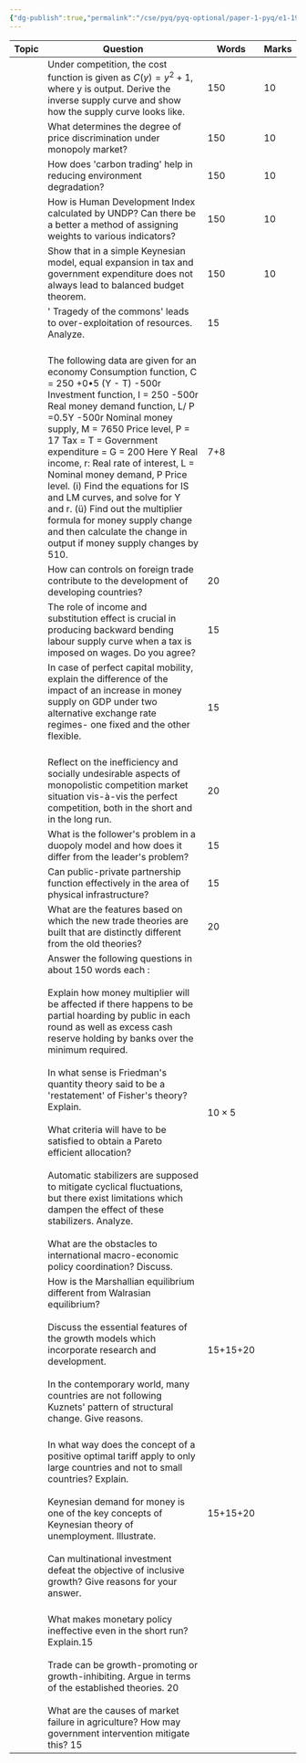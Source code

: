```yaml
---
{"dg-publish":true,"permalink":"/cse/pyq/pyq-optional/paper-1-pyq/e1-19/"}
---
```






| Topic | Question                                                                                                                                                                                                                                                                                                                                                                                                                                                                                                                                                                                                                                                                                                                     | Words        | Marks |
| ----- | ---------------------------------------------------------------------------------------------------------------------------------------------------------------------------------------------------------------------------------------------------------------------------------------------------------------------------------------------------------------------------------------------------------------------------------------------------------------------------------------------------------------------------------------------------------------------------------------------------------------------------------------------------------------------------------------------------------------------------- | ------------ | ----- |
|       | Under competition, the cost function is given as $C(y) = y^2 +1$, where y is output. Derive the inverse supply curve and show how the supply curve looks like.                                                                                                                                                                                                                                                                                                                                                                                                                                                                                                                                                               | 150          | 10    |
|       | What determines the degree of price discrimination under monopoly market?                                                                                                                                                                                                                                                                                                                                                                                                                                                                                                                                                                                                                                                    | 150          | 10    |
|       | How does 'carbon trading' help in reducing environment degradation?                                                                                                                                                                                                                                                                                                                                                                                                                                                                                                                                                                                                                                                          | 150          | 10    |
|       | How is Human Development Index calculated by UNDP? Can there be a better a method of assigning weights to various indicators?                                                                                                                                                                                                                                                                                                                                                                                                                                                                                                                                                                                                | 150          | 10    |
|       | Show that in a simple Keynesian model, equal expansion in tax and government expenditure does not always lead to balanced budget theorem.                                                                                                                                                                                                                                                                                                                                                                                                                                                                                                                                                                                    | 150          | 10    |
|       | ' Tragedy of the commons' leads to over-exploitation of resources. Analyze.                                                                                                                                                                                                                                                                                                                                                                                                                                                                                                                                                                                                                                                  | 15           |       |
|       | <br>The following data are given for an economy Consumption function, C = 250 +0•5 (Y - T) -500r Investment function, I = 250 -500r Real money demand function, L/ P =0.5Y -500r Nominal money supply, M = 7650 Price level, P = 17 Tax = T = Government expenditure = G = 200 Here Y Real income, r: Real rate of interest, L = Nominal money demand, P Price level. (i) Find the equations for IS and LM curves, and solve for Y and r. (ü) Find out the multiplier formula for money supply change and then calculate the change in output if money supply changes by 510.                                                                                                                                                | 7+8          |       |
|       | How can controls on foreign trade contribute to the development of developing countries?                                                                                                                                                                                                                                                                                                                                                                                                                                                                                                                                                                                                                                     | 20           |       |
|       | The role of income and substitution effect is crucial in producing backward bending labour supply curve when a tax is imposed on wages. Do you agree? <br>                                                                                                                                                                                                                                                                                                                                                                                                                                                                                                                                                                   | 15           |       |
|       | In case of perfect capital mobility, explain the difference of the impact of an increase in money supply on GDP under two alternative exchange rate regimes- one fixed and the other flexible. <br><br>                                                                                                                                                                                                                                                                                                                                                                                                                                                                                                                      | 15           |       |
|       | Reflect on the inefficiency and socially undesirable aspects of monopolistic competition market situation vis-à-vis the perfect competition, both in the short and in the long run.                                                                                                                                                                                                                                                                                                                                                                                                                                                                                                                                          | 20           |       |
|       | What is the follower's problem in a duopoly model and how does it differ from the leader's problem? <br>                                                                                                                                                                                                                                                                                                                                                                                                                                                                                                                                                                                                                     | 15           |       |
|       | Can public-private partnership function effectively in the area of physical infrastructure?                                                                                                                                                                                                                                                                                                                                                                                                                                                                                                                                                                                                                                  | 15           |       |
|       | What are the features based on which the new trade theories are built that are distinctly different from the old theories?                                                                                                                                                                                                                                                                                                                                                                                                                                                                                                                                                                                                   | 20           |       |
|       | Answer the following questions in about 150 words each : <br><br>Explain how money multiplier will be affected if there happens to be partial hoarding by public in each round as well as excess cash reserve holding by banks over the minimum required. <br><br>In what sense is Friedman's quantity theory said to be a 'restatement' of Fisher's theory? Explain. <br><br>What criteria will have to be satisfied to obtain a Pareto efficient allocation? <br><br>Automatic stabilizers are supposed to mitigate cyclical fluctuations, but there exist limitations which dampen the effect of these stabilizers. Analyze. <br><br>What are the obstacles to international macro-economic policy coordination? Discuss. | $10\times 5$ |       |
|       | How is the Marshallian equilibrium different from Walrasian equilibrium? <br><br>Discuss the essential features of the growth models which incorporate research and development. <br><br>In the contemporary world, many countries are not following Kuznets' pattern of structural change. Give reasons.                                                                                                                                                                                                                                                                                                                                                                                                                    | 15+15+20     |       |
|       | <br>In what way does the concept of a positive optimal tariff apply to only large countries and not to small countries? Explain.<br><br>Keynesian demand for money is one of the key concepts of Keynesian theory of unemployment. Illustrate. <br><br>Can multinational investment defeat the objective of inclusive growth? Give reasons for your answer.                                                                                                                                                                                                                                                                                                                                                                  | 15+15+20     |       |
|       | <br>What makes monetary policy ineffective even in the short run? Explain.15<br><br>Trade can be growth-promoting or growth-inhibiting. Argue in terms of the established theories. 20 <br><br>What are the causes of market failure in agriculture? How may government intervention mitigate this? 15 <br>                                                                                                                                                                                                                                                                                                                                                                                                                  |              |       |







